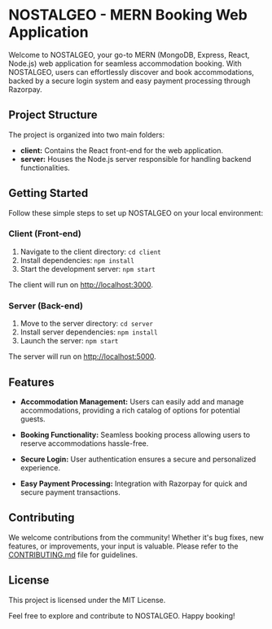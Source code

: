 # NOSTALGEO - MERN Booking Web Application

Welcome to NOSTALGEO, your go-to MERN (MongoDB, Express, React, Node.js) web application for seamless accommodation booking. With NOSTALGEO, users can effortlessly discover and book accommodations, backed by a secure login system and easy payment processing through Razorpay.

## Project Structure

The project is organized into two main folders:

- **client:** Contains the React front-end for the web application.
- **server:** Houses the Node.js server responsible for handling backend functionalities.

## Getting Started

Follow these simple steps to set up NOSTALGEO on your local environment:

### Client (Front-end)

1. Navigate to the client directory: `cd client`
2. Install dependencies: `npm install`
3. Start the development server: `npm start`

The client will run on [http://localhost:3000](http://localhost:3000).

### Server (Back-end)

1. Move to the server directory: `cd server`
2. Install server dependencies: `npm install`
3. Launch the server: `npm start`

The server will run on [http://localhost:5000](http://localhost:5000).

## Features

- **Accommodation Management:**
  Users can easily add and manage accommodations, providing a rich catalog of options for potential guests.

- **Booking Functionality:**
  Seamless booking process allowing users to reserve accommodations hassle-free.

- **Secure Login:**
  User authentication ensures a secure and personalized experience.

- **Easy Payment Processing:**
  Integration with Razorpay for quick and secure payment transactions.

## Contributing

We welcome contributions from the community! Whether it's bug fixes, new features, or improvements, your input is valuable. Please refer to the [CONTRIBUTING.md](CONTRIBUTING.md) file for guidelines.

## License

This project is licensed under the MIT License.

Feel free to explore and contribute to NOSTALGEO. Happy booking!
